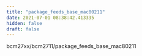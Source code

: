 ```yaml
---
title: "package_feeds_base_mac80211"
date: 2021-07-01 08:38:42.413335
hidden: false
draft: false
---
```


bcm27xx/bcm2711/package_feeds_base_mac80211

